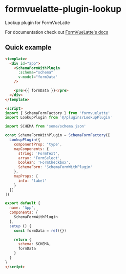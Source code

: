 # formvuelatte-plugin-lookup

Lookup plugin for FormVueLatte

For documentation check out [FormVueLatte's docs](https://github.com/vuelidate/formvuelatte)

## Quick example

```html
<template>
  <div id="app">
    <SchemaFormWithPlugin
      :schema="schema"
      v-model="formData"
    />

    <pre>{{ formData }}</pre>
  </div>
</template>

<script>
import { SchemaFormFactory } from 'formvuelatte'
import LookupPlugin from '@/plugins/LookupPlugin'

import SCHEMA from 'some/schema.json'

const SchemaFormWithPlugin = SchemaFormFactory([
  LookupPlugin({
    componentProp: 'type',
    mapComponents: {
      string: 'FormText',
      array: 'FormSelect',
      boolean: 'FormCheckbox',
      SchemaForm: 'SchemaFormWithPlugin'
    },
    mapProps: {
      info: 'label'
    }
  })
])

export default {
  name: 'App',
  components: {
    SchemaFormWithPlugin
  },
  setup () {
    const formData = ref({})

    return {
      schema: SCHEMA,
      formData
    }
  }
}
</script>
```
